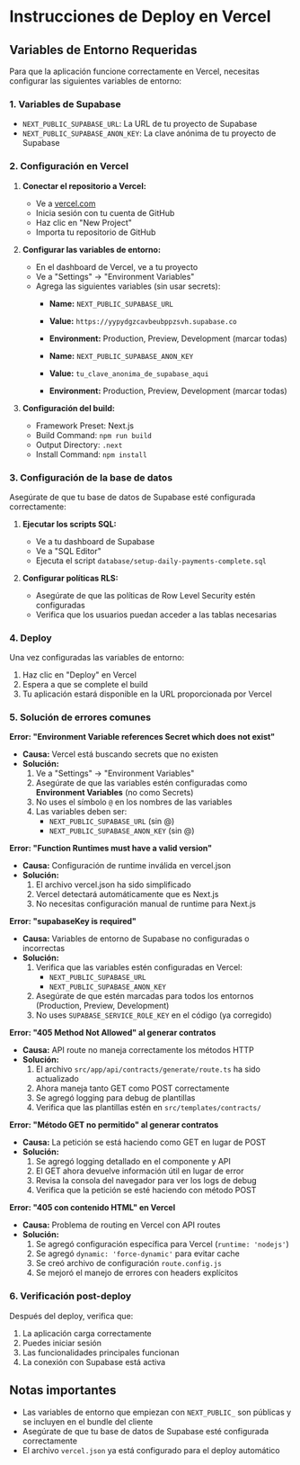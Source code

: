 # Instrucciones de Deploy en Vercel

## Variables de Entorno Requeridas

Para que la aplicación funcione correctamente en Vercel, necesitas configurar las siguientes variables de entorno:

### 1. Variables de Supabase
- `NEXT_PUBLIC_SUPABASE_URL`: La URL de tu proyecto de Supabase
- `NEXT_PUBLIC_SUPABASE_ANON_KEY`: La clave anónima de tu proyecto de Supabase

### 2. Configuración en Vercel

1. **Conectar el repositorio a Vercel:**
   - Ve a [vercel.com](https://vercel.com)
   - Inicia sesión con tu cuenta de GitHub
   - Haz clic en "New Project"
   - Importa tu repositorio de GitHub

2. **Configurar las variables de entorno:**
   - En el dashboard de Vercel, ve a tu proyecto
   - Ve a "Settings" → "Environment Variables"
   - Agrega las siguientes variables (sin usar secrets):
     - **Name:** `NEXT_PUBLIC_SUPABASE_URL`
     - **Value:** `https://yypydgzcavbeubppzsvh.supabase.co`
     - **Environment:** Production, Preview, Development (marcar todas)
     
     - **Name:** `NEXT_PUBLIC_SUPABASE_ANON_KEY`
     - **Value:** `tu_clave_anonima_de_supabase_aqui`
     - **Environment:** Production, Preview, Development (marcar todas)

3. **Configuración del build:**
   - Framework Preset: Next.js
   - Build Command: `npm run build`
   - Output Directory: `.next`
   - Install Command: `npm install`

### 3. Configuración de la base de datos

Asegúrate de que tu base de datos de Supabase esté configurada correctamente:

1. **Ejecutar los scripts SQL:**
   - Ve a tu dashboard de Supabase
   - Ve a "SQL Editor"
   - Ejecuta el script `database/setup-daily-payments-complete.sql`

2. **Configurar políticas RLS:**
   - Asegúrate de que las políticas de Row Level Security estén configuradas
   - Verifica que los usuarios puedan acceder a las tablas necesarias

### 4. Deploy

Una vez configuradas las variables de entorno:

1. Haz clic en "Deploy" en Vercel
2. Espera a que se complete el build
3. Tu aplicación estará disponible en la URL proporcionada por Vercel

### 5. Solución de errores comunes

**Error: "Environment Variable references Secret which does not exist"**
- **Causa:** Vercel está buscando secrets que no existen
- **Solución:** 
  1. Ve a "Settings" → "Environment Variables"
  2. Asegúrate de que las variables estén configuradas como **Environment Variables** (no como Secrets)
  3. No uses el símbolo `@` en los nombres de las variables
  4. Las variables deben ser:
     - `NEXT_PUBLIC_SUPABASE_URL` (sin @)
     - `NEXT_PUBLIC_SUPABASE_ANON_KEY` (sin @)

**Error: "Function Runtimes must have a valid version"**
- **Causa:** Configuración de runtime inválida en vercel.json
- **Solución:** 
  1. El archivo vercel.json ha sido simplificado
  2. Vercel detectará automáticamente que es Next.js
  3. No necesitas configuración manual de runtime para Next.js

**Error: "supabaseKey is required"**
- **Causa:** Variables de entorno de Supabase no configuradas o incorrectas
- **Solución:** 
  1. Verifica que las variables estén configuradas en Vercel:
     - `NEXT_PUBLIC_SUPABASE_URL`
     - `NEXT_PUBLIC_SUPABASE_ANON_KEY`
  2. Asegúrate de que estén marcadas para todos los entornos (Production, Preview, Development)
  3. No uses `SUPABASE_SERVICE_ROLE_KEY` en el código (ya corregido)

**Error: "405 Method Not Allowed" al generar contratos**
- **Causa:** API route no maneja correctamente los métodos HTTP
- **Solución:** 
  1. El archivo `src/app/api/contracts/generate/route.ts` ha sido actualizado
  2. Ahora maneja tanto GET como POST correctamente
  3. Se agregó logging para debug de plantillas
  4. Verifica que las plantillas estén en `src/templates/contracts/`

**Error: "Método GET no permitido" al generar contratos**
- **Causa:** La petición se está haciendo como GET en lugar de POST
- **Solución:** 
  1. Se agregó logging detallado en el componente y API
  2. El GET ahora devuelve información útil en lugar de error
  3. Revisa la consola del navegador para ver los logs de debug
  4. Verifica que la petición se esté haciendo con método POST

**Error: "405 con contenido HTML" en Vercel**
- **Causa:** Problema de routing en Vercel con API routes
- **Solución:** 
  1. Se agregó configuración específica para Vercel (`runtime: 'nodejs'`)
  2. Se agregó `dynamic: 'force-dynamic'` para evitar cache
  3. Se creó archivo de configuración `route.config.js`
  4. Se mejoró el manejo de errores con headers explícitos

### 6. Verificación post-deploy

Después del deploy, verifica que:

1. La aplicación carga correctamente
2. Puedes iniciar sesión
3. Las funcionalidades principales funcionan
4. La conexión con Supabase está activa

## Notas importantes

- Las variables de entorno que empiezan con `NEXT_PUBLIC_` son públicas y se incluyen en el bundle del cliente
- Asegúrate de que tu base de datos de Supabase esté configurada correctamente
- El archivo `vercel.json` ya está configurado para el deploy automático
